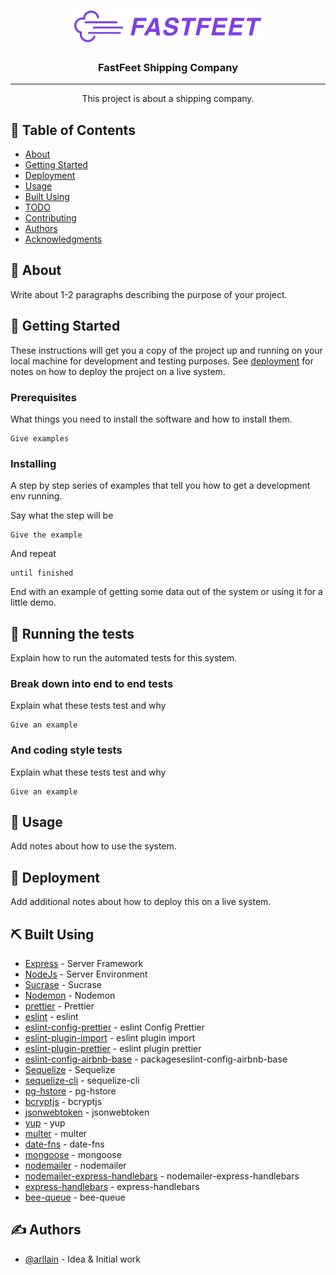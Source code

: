 <h1 align="center">
  <img alt="Fastfeet" title="Fastfeet" src=".github/logo.png" width="300px" />
</h1>

<h3 align="center">FastFeet Shipping Company</h3>

---

<p align="center"> This project is about a shipping company.
    <br> 
</p>

## 📝 Table of Contents

- [About](#about)
- [Getting Started](#getting_started)
- [Deployment](#deployment)
- [Usage](#usage)
- [Built Using](#built_using)
- [TODO](../TODO.md)
- [Contributing](../CONTRIBUTING.md)
- [Authors](#authors)
- [Acknowledgments](#acknowledgement)

## 🧐 About <a name = "about"></a>

Write about 1-2 paragraphs describing the purpose of your project.

## 🏁 Getting Started <a name = "getting_started"></a>

These instructions will get you a copy of the project up and running on your local machine for development and testing purposes. See [deployment](#deployment) for notes on how to deploy the project on a live system.

### Prerequisites

What things you need to install the software and how to install them.

```
Give examples
```

### Installing

A step by step series of examples that tell you how to get a development env running.

Say what the step will be

```
Give the example
```

And repeat

```
until finished
```

End with an example of getting some data out of the system or using it for a little demo.

## 🔧 Running the tests <a name = "tests"></a>

Explain how to run the automated tests for this system.

### Break down into end to end tests

Explain what these tests test and why

```
Give an example
```

### And coding style tests

Explain what these tests test and why

```
Give an example
```

## 🎈 Usage <a name="usage"></a>

Add notes about how to use the system.

## 🚀 Deployment <a name = "deployment"></a>

Add additional notes about how to deploy this on a live system.

## ⛏️ Built Using <a name = "built_using"></a>

- [Express](https://expressjs.com/) - Server Framework
- [NodeJs](https://nodejs.org/en/) - Server Environment
- [Sucrase](https://github.com/alangpierce/sucrase) - Sucrase
- [Nodemon](https://github.com/remy/nodemon/) - Nodemon
- [prettier](https://github.com/prettier/prettier) - Prettier
- [eslint](https://github.com/eslint/eslint/) - eslint
- [eslint-config-prettier](https://github.com/prettier/eslint-config-prettier) - eslint Config Prettier
- [eslint-plugin-import](https://github.com/benmosher/eslint-plugin-import) - eslint plugin import
- [eslint-plugin-prettier](https://github.com/prettier/eslint-plugin-prettier) - eslint plugin prettier
- [eslint-config-airbnb-base](https://github.com/airbnb/javascript/tree/master/packageseslint-config-airbnb-base) - packageseslint-config-airbnb-base
- [Sequelize](https://github.com/sequelize/sequelize/) - Sequelize
- [sequelize-cli](https://github.com/sequelize/cli/) - sequelize-cli
- [pg-hstore](https://github.com/scarney81/pg-hstore/) - pg-hstore
- [bcryptjs](https://github.com/dcodeIO/bcrypt.js) - bcryptjs
- [jsonwebtoken](https://github.com/auth0/node-jsonwebtoken) - jsonwebtoken
- [yup](https://github.com/jquense/yup) - yup
- [multer](https://github.com/expressjs/multer) - multer
- [date-fns](https://github.com/date-fns/date-fns) - date-fns
- [mongoose](https://github.com/Automattic/mongoose) - mongoose
- [nodemailer](https://github.com/nodemailer/nodemailer) - nodemailer
- [nodemailer-express-handlebars](https://github.com/yads/nodemailer-express-handlebars) - nodemailer-express-handlebars
- [express-handlebars](https://github.com/ericf/express-handlebars) - express-handlebars
- [bee-queue](https://github.com/bee-queue/bee-queue) - bee-queue

## ✍️ Authors <a name = "authors"></a>

- [@arllain](https://github.com/arllain) - Idea & Initial work
